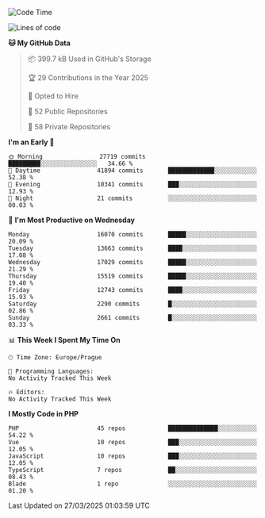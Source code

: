 <!--START_SECTION:waka-->
![Code Time](http://img.shields.io/badge/Code%20Time-1%2C584%20hrs%203%20mins-blue)

![Lines of code](https://img.shields.io/badge/From%20Hello%20World%20I%27ve%20Written-24.0%20million%20lines%20of%20code-blue)

**🐱 My GitHub Data** 

> 📦 399.7 kB Used in GitHub's Storage 
 > 
> 🏆 29 Contributions in the Year 2025
 > 
> 💼 Opted to Hire
 > 
> 📜 52 Public Repositories 
 > 
> 🔑 58 Private Repositories 
 > 
**I'm an Early 🐤** 

```text
🌞 Morning                27719 commits       █████████░░░░░░░░░░░░░░░░   34.66 % 
🌆 Daytime                41894 commits       █████████████░░░░░░░░░░░░   52.38 % 
🌃 Evening                10341 commits       ███░░░░░░░░░░░░░░░░░░░░░░   12.93 % 
🌙 Night                  21 commits          ░░░░░░░░░░░░░░░░░░░░░░░░░   00.03 % 
```
📅 **I'm Most Productive on Wednesday** 

```text
Monday                   16070 commits       █████░░░░░░░░░░░░░░░░░░░░   20.09 % 
Tuesday                  13663 commits       ████░░░░░░░░░░░░░░░░░░░░░   17.08 % 
Wednesday                17029 commits       █████░░░░░░░░░░░░░░░░░░░░   21.29 % 
Thursday                 15519 commits       █████░░░░░░░░░░░░░░░░░░░░   19.40 % 
Friday                   12743 commits       ████░░░░░░░░░░░░░░░░░░░░░   15.93 % 
Saturday                 2290 commits        █░░░░░░░░░░░░░░░░░░░░░░░░   02.86 % 
Sunday                   2661 commits        █░░░░░░░░░░░░░░░░░░░░░░░░   03.33 % 
```


📊 **This Week I Spent My Time On** 

```text
🕑︎ Time Zone: Europe/Prague

💬 Programming Languages: 
No Activity Tracked This Week

🔥 Editors: 
No Activity Tracked This Week
```

**I Mostly Code in PHP** 

```text
PHP                      45 repos            ██████████████░░░░░░░░░░░   54.22 % 
Vue                      10 repos            ███░░░░░░░░░░░░░░░░░░░░░░   12.05 % 
JavaScript               10 repos            ███░░░░░░░░░░░░░░░░░░░░░░   12.05 % 
TypeScript               7 repos             ██░░░░░░░░░░░░░░░░░░░░░░░   08.43 % 
Blade                    1 repo              ░░░░░░░░░░░░░░░░░░░░░░░░░   01.20 % 
```




 Last Updated on 27/03/2025 01:03:59 UTC
<!--END_SECTION:waka-->
<!--
**AlexKratky/AlexKratky** is a ✨ _special_ ✨ repository because its `README.md` (this file) appears on your GitHub profile.

Here are some ideas to get you started:

- 🔭 I’m currently working on ...
- 🌱 I’m currently learning ...
- 👯 I’m looking to collaborate on ...
- 🤔 I’m looking for help with ...
- 💬 Ask me about ...
- 📫 How to reach me: ...
- 😄 Pronouns: ...
- ⚡ Fun fact: ...
-->
